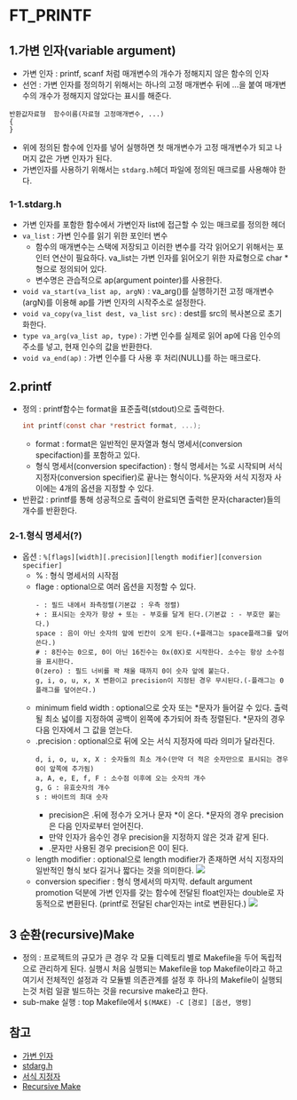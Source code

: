 # FT_PRINTF

## 1.가변 인자(variable argument)
+ 가변 인자 : printf, scanf 처럼 매개변수의 개수가 정해지지 않은 함수의 인자
+ 선언 : 가변 인자를 정의하기 위해서는 하나의 고정 매개변수 뒤에 ...을 붙여 매개변수의 개수가 정해지지 않았다는 표시를 해준다.
```
반환값자료형	함수이름(자료형 고정매개변수, ...)
{	
}
```
+ 위에 정의된 함수에 인자를 넣어 실행하면 첫 매개변수가 고정 매개변수가 되고 나머지 값은 가변 인자가 된다.
+ 가변인자를 사용하기 위해서는 `stdarg.h`헤더 파일에 정의된 매크로를 사용해야 한다.
   
### 1-1.stdarg.h
+ 가변 인자를 포함한 함수에서 가변인자 list에 접근할 수 있는 매크로를 정의한 헤더
+ `va_list` : 가변 인수를 읽기 위한 포인터 변수
	+ 함수의 매개변수는 스택에 저장되고 이러한 변수를 각각 읽어오기 위해서는 포인터 연산이 필요하다. va_list는 가변 인자를 읽어오기 위한 자료형으로 char *형으로 정의되어 있다.
	+ 변수명은 관습적으로 ap(argument pointer)를 사용한다.
+ `void va_start(va_list ap, argN)` : va_arg()를 실행하기전 고정 매개변수(argN)를 이용해 ap를 가변 인자의 시작주소로 설정한다.
+ `void va_copy(va_list dest, va_list src)` : dest를 src의 복사본으로 초기화한다.
+ `type va_arg(va_list ap, type)` : 가변 인수를 실제로 읽어 ap에 다음 인수의 주소를 넣고, 현재 인수의 값을 반환한다.
+ `void va_end(ap)` : 가변 인수를 다 사용 후 처리(NULL)를 하는 매크로다.
   
## 2.printf
+ 정의 : printf함수는 format을 표준출력(stdout)으로 출력한다.
	```c
	int	printf(const char *restrict format, ...);
	```
	+ format : format은 일반적인 문자열과 형식 명세서(conversion specifaction)를 포함하고 있다.
	+ 형식 명세서(conversion specifaction) : 형식 명세서는 %로 시작되며 서식 지정자(conversion specifier)로 끝나는 형식이다. %문자와 서식 지정자 사이에는 4개의 옵션을 지정할 수 있다.
+ 반환값 : printf를 통해 성공적으로 출력이 완료되면 출력한 문자(character)들의 개수를 반환한다.
   
### 2-1.형식 명세서(?)
+ 옵션 : ```%[flags][width][.precision][length modifier][conversion specifier]```
	+ % : 형식 명세서의 시작점
	+ flage : optional으로 여러 옵션을 지정할 수 있다.
		```
		- : 필드 내에서 좌측정렬(기본값 : 우측 정렬)
		+ : 표시되는 숫자가 항상 + 또는 - 부호를 달게 된다.(기본값 : - 부호만 붙는다.)
		space : 음이 아닌 숫자의 앞에 빈칸이 오게 된다.(+플래그는 space플래그를 덮어쓴다.)
		# : 8진수는 0으로, 0이 아닌 16진수는 0x(0X)로 시작한다. 소수는 항상 소수점을 표시한다.
		0(zero) : 필드 너비를 꽉 채울 때까지 0이 숫자 앞에 붙는다.
		g, i, o, u, x, X 변환이고 precision이 지정된 경우 무시된다.(-플래그는 0플래그를 덮어쓴다.)
		```
	+ minimum field width : optional으로 숫자 또는 *문자가 들어갈 수 있다. 출력될 최소 넓이를 지정하여 공백이 왼쪽에 추가되어 좌측 정렬된다. *문자의 경우 다음 인자에서 그 값을 얻는다.
	+ .precision : optional으로 뒤에 오는 서식 지정자에 따라 의미가 달라진다.
		```
		d, i, o, u, x, X : 숫자들의 최소 개수(만약 더 적은 숫자만으로 표시되는 경우 0이 앞쪽에 추가됨)
		a, A, e, E, f, F : 소수점 이후에 오는 숫자의 개수
		g, G : 유효숫자의 개수
		s : 바이트의 최대 숫자
		```
		+ precision은 .뒤에 정수가 오거나 문자 *이 온다. *문자의 경우 precision은 다음 인자로부터 얻어진다.
		+ 만약 인자가 음수인 경우 precision을 지정하지 않은 것과 같게 된다.
		+ .문자만 사용된 경우 precision은 0이 된다.
	+ length modifier : optional으로 length modifier가 존재하면 서식 지정자의 일반적인 형식 보다 길거나 짧다는 것을 의미한다.
		<img src = https://t1.daumcdn.net/cfile/tistory/2276194658544EE12B>
	+ conversion specifier : 형식 명세서의 마지막. default argument promotion 덕분에 가변 인자를 갖는 함수에 전달된 float인자는 double로 자동적으로 변환된다. (printf로 전달된 char인자는 int로 변환된다.)
		<img src = https://t1.daumcdn.net/cfile/tistory/246AB546585460CB03>
   
## 3 순환(recursive)Make
+ 정의 : 프로젝트의 규모가 큰 경우 각 모듈 디렉토리 별로 Makefile을 두어 독립적으로 관리하게 된다. 실행시 처음 실행되는 Makefile을 top Makefile이라고 하고 여기서 전체적인 설정과 각 모듈별 의존관계를 설정 후 하나의 Makefile이 실행되는것 처럼 일괄 빌드하는 것을 recursive make라고 한다.
+ sub-make 실행 : top Makefile에서 `$(MAKE) -C [경로] [옵션, 명령]`

## 참고
+ [가변 인자](https://dojang.io/mod/page/view.php?id=577)
+ [stdarg.h](https://jangsalt.tistory.com/entry/%EA%B0%80%EB%B3%80-%EC%9D%B8%EC%88%98-vastart-vaend-vaarg-valist) 
+ [서식 지정자](https://ziegler.tistory.com/88)
+ [Recursive Make](https://mug896.github.io/make-script/recursive_make.html)
